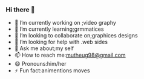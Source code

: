 ### Hi there 👋

- 🔭 I’m currently working on ;video graphy
- 🌱 I’m currently learning;grmmatices 
- 👯 I’m looking to collaborate on;graphices designs
- 🤔 I’m looking for help with .web sides
- 💬 Ask me about;my self
- 📫 How to reach me:mutheug98@gmail.com
- 😄 Pronouns:him/her
- ⚡ Fun fact:animentions moves
